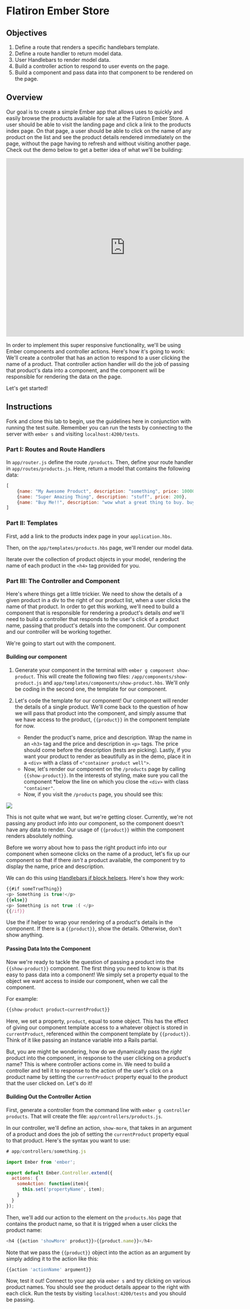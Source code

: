 # Flatiron Ember Store

## Objectives

1. Define a route that renders a specific handlebars template. 
2. Define a route handler to return model data. 
3. User Handlebars to render model data.
4. Build a controller action to respond to user events on the page. 
5. Build a component and pass data into that component to be rendered on the page. 

## Overview

Our goal is to create a simple Ember app that allows uses to quickly and easily browse the products available for sale at the Flatiron Ember Store. A user should be able to visit the landing page and click a link to the products index page. On that page, a user should be able to click on the name of any product on the list and see the product details rendered immediately on the page, without the page having to refresh and without visiting another page. Check out the demo below to get a better idea of what we'll be building:

<iframe width="640" height="480" src="https://www.youtube.com/embed/oI9zoqLBKjc" frameborder="0" allowfullscreen></iframe>

In order to implement this super responsive functionality, we'll be using Ember components and controller actions. Here's how it's going to work: We'll create a controller that has an action to respond to a user clicking the name of a product. That controller action handler will do the job of passing that product's data into a component, and the component will be responsible for rendering the data on the page. 

Let's get started!

## Instructions

Fork and clone this lab to begin, use the guidelines here in conjunction with running the test suite. Remember you can run the tests by connecting to the server with `ember s` and visiting `localhost:4200/tests`. 

### Part I: Routes and Route Handlers

In `app/router.js` define the route `/products`. Then, define your route handler in `app/routes/products.js`. Here, return a model that contains the following data:

```javascript
[
    {name: "My Awesome Product", description: "something", price: 10000}, 
    {name: "Super Amazing Thing", description: "stuff", price: 200},
    {name: "Buy Me!!", description: "wow what a great thing to buy. buy this thing!", price: 525}
]
```

### Part II: Templates

First, add a link to the products index page in your `application.hbs`. 

Then, on the `app/templates/products.hbs` page, we'll render our model data. 

Iterate over the collection of product objects in your model, rendering the name of each product in the `<h4>` tag provided for you. 

### Part III: The Controller and Component

Here's where things get a little trickier. We need to show the details of a given product in a div to the right of our product list, when a user clicks the name of that product. In order to get this working, we'll need to build a component that is responsible for rendering a product's details *and* we'll need to build a controller that responds to the user's click of a product name, passing that product's details into the component. Our component and our controller will be working together. 

We're going to start out with the component. 

#### Building our component

1. Generate your component in the terminal with `ember g component show-product`. This will create the following two files: `/app/components/show-product.js` and `app/templates/components/show-product.hbs`. We'll only be coding in the second one, the template for our component. 
2. Let's code the template for our component! Our component will render the details of a single product. We'll come back to the question of how we will pass that product into the component, and simply assume that we have access to the product, `{{product}}` in the component template for now. 

    * Render the product's name, price and description. Wrap the name in an `<h3>` tag and the price and description in `<p>` tags. The price should come before the description (tests are picking). Lastly, if you want your product to render as beautifully as in the demo, place it in a `<div>` with a class of `<"container product well">`. 
    * Now, let's render our component on the `/products` page by calling `{{show-product}}`. In the interests of styling, make sure you call the component *below the line on which you close the `<div>` with class `"container"`. 
    * Now, if you visit the `/products` page, you should see this:

![](http://readme-pics.s3.amazonaws.com/%20ember-component-pic-1.png)

This is not quite what we want, but we're getting closer. Currently, we're not passing any product info into our component, so the component doesn't have any data to render. Our usage of `{{product}}` within the component renders absolutely nothing. 

Before we worry about how to pass the right product info into our component when someone clicks on the name of a product, let's fix up our component so that if there *isn't* a product available, the component try to display the name, price and description. 

We can do this using [Handlebars if block helpers](http://handlebarsjs.com/builtin_helpers.html). Here's how they work: 

```javascript
{{#if someTrueThing}}
<p> Something is true!</p>
{{else}}
<p> Something is not true :( </p>
{{/if}}
```

Use the if helper to wrap your rendering of a product's details in the component. If there is a `{{product}}`, show the details. Otherwise, don't show anything. 

#### Passing Data Into the Component

Now we're ready to tackle the question of passing a product into the `{{show-product}}` component. The first thing you need to know is that its easy to pass data into a component! We simply set a property equal to the object we want access to inside our component, when we call the component. 

For example:

```javascript
{{show-product product=currentProduct}}
```

Here, we set a property, `product`, equal to some object. This has the effect of giving our component template access to a whatever object is stored in `currentProduct`, referenced within the component template by `{{product}}`. Think of it like passing an instance variable into a Rails partial. 

But, you are might be wondering, how do we dynamically pass the *right* product into the component, in response to the user clicking on a product's name? This is where controller actions come in. We need to build a controller and tell it to response to the action of the user's click on a product name by setting the `currentProduct` property equal to the product that the user clicked on. Let's do it!

#### Building Out the Controller Action

First, generate a controller from the command line with `ember g controller products`. That will create the file: `app/controllers/products.js`. 

In our controller, we'll define an action, `show-more`, that takes in an argument of a product and does the job of setting the `currentProduct` property equal to that product. Here's the syntax you want to use:

```javascript
# app/controllers/something.js

import Ember from 'ember';

export default Ember.Controller.extend({
  actions: {
    someAction: function(item){
      this.set('propertyName', item);
    }
  }
});

```

Then, we'll add our action to the element on the `products.hbs` page that contains the product name, so that it is trigged when a user clicks the product name:

```javascript
<h4 {{action 'showMore' product}}>{{product.name}}</h4>
```

Note that we pass the `{{product}}` object into the action as an argument by simply adding it to the action like this:

```javascript
{{action 'actionName' argument}}
```

Now, test it out! Connect to your app via `ember s` and try clicking on various product names. You should see the product details appear to the right with each click. Run the tests by visiting `localhost:4200/tests` and you should be passing. 



















